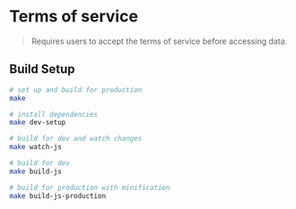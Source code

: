 # Terms of service

> Requires users to accept the terms of service before accessing data.

## Build Setup

``` bash
# set up and build for production
make

# install dependencies
make dev-setup

# build for dev and watch changes
make watch-js

# build for dev
make build-js

# build for production with minification
make build-js-production
```


